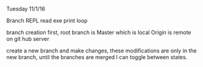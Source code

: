 Tuesday
11/1/16

Branch
REPL
read exe print loop

branch creation
first, root branch is Master which is local
Origin is remote on git hub server

create a new branch and make changes, these modifications are only in the new branch, until the branches are merged I can toggle between states.
